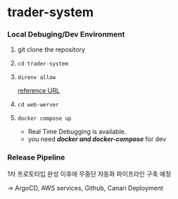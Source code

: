 # trader-system


### Local Debuging/Dev Environment
1. git clone the repository

2. ``` cd trader-system ```

3. ``` direnv allow ```

    [reference URL](https://sincerity-dev.tistory.com/2)

4. ``` cd web-werver ```

5. ``` docker compose up ```

    - Real Time Debugging is available.
    - you need ***docker and docker-compose*** for dev

### Release Pipeline
1차 프로토타입 완성 이후에 무중단 자동화 파이프라인 구축 예정

-> ArgoCD, AWS services, Github, Canari Deployment